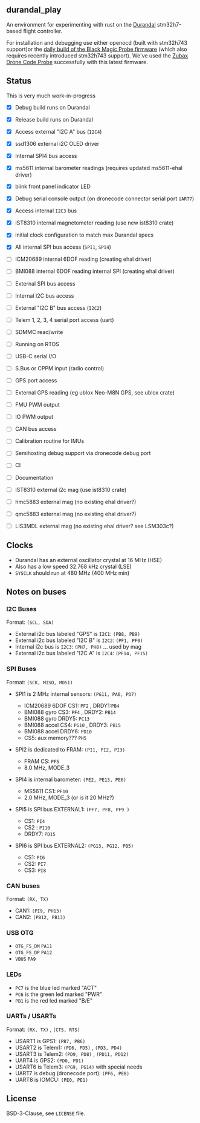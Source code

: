 ## durandal_play 

An environment for experimenting with rust on 
the [Durandal](https://shop.holybro.com/c/durandal_0505)
 stm32h7-based flight controller.

For installation and debugging use either 
openocd (built with stm32h743 support)or the 
[daily build of the Black Magic Probe firmware](https://github.com/blacksphere/blackmagic/wiki/Upgrading-Firmware)
(which also requires recently introduced stm32h743 support).
We've used the 
[Zubax Drone Code Probe](https://kb.zubax.com/display/MAINKB/Dronecode+Probe+documentation)
successfully with this latest firmware.



## Status

This is very much work-in-progress

- [x] Debug build runs on Durandal
- [x] Release build runs on Durandal
- [x] Access external "I2C A" bus (`I2C4`)
- [x] ssd1306 external i2C OLED driver 
- [x] Internal SPI4 bus access
- [x] ms5611 internal barometer readings (requires updated ms5611-ehal driver)
- [x] blink front panel indicator LED
- [x] Debug serial console output (on dronecode connector serial port `UART7`)
- [x] Access internal `I2C3` bus
- [x] IST8310 internal magnetometer reading (use new ist8310 crate)
- [x] initial clock configuration to match max Durandal specs
- [x] All internal SPI bus access (`SPI1`, `SPI4`)
- [ ] ICM20689 internal 6DOF reading (creating ehal driver)
- [ ] BMI088 internal 6DOF reading internal SPI (creating ehal driver)
- [ ] External SPI bus access
- [ ] Internal I2C bus access
- [ ] External "I2C B" bus access (`I2C2`)
- [ ] Telem 1, 2, 3, 4 serial port access (uart)
- [ ] SDMMC read/write
- [ ] Running on RTOS
- [ ] USB-C serial I/O
- [ ] S.Bus or CPPM input (radio control)
- [ ] GPS port access
- [ ] External GPS reading (eg ublox Neo-M8N GPS, see ublox crate)
- [ ] FMU PWM output 
- [ ] IO PWM output
- [ ] CAN bus access
- [ ] Calibration routine for IMUs
- [ ] Semihosting debug support via dronecode debug port
- [ ] CI
- [ ] Documentation
- [ ] IST8310 external i2c mag (use ist8310 crate)
- [ ] hmc5883 external mag (no existing ehal driver?)
- [ ] qmc5883 external mag (no existing ehal driver?)
- [ ] LIS3MDL external mag (no existing ehal driver? see LSM303c?)


## Clocks
- Durandal has an external oscillator crystal at 16 MHz (HSE)
- Also has a low speed 32.768 kHz crystal (LSE)
- `SYSCLK` should run at 480 MHz (400 MHz min)

## Notes on buses
###  I2C Buses
Format: `(SCL, SDA)`
- External i2c bus labeled "GPS" is `I2C1`: `(PB8, PB9)`
- External i2c bus labeled "I2C B" is  `I2C2`: `(PF1, PF0)`
- Internal i2c bus is `I2C3`: `(PH7, PH8)` ... used by mag
- External i2c bus labeled "I2C A" is `I2C4`: `(PF14, PF15)`

### SPI Buses
Format:  `(SCK, MISO, MOSI)` 
- SPI1 is 2 MHz internal sensors: `(PG11, PA6, PD7)`
  - ICM20689 6DOF CS1: `PF2` , DRDY1:`PB4`  
  - BMI088 gyro CS3: `PF4` , DRDY2: `PB14` 
  - BMI088 gyro DRDY5: `PC13` 
  - BMI088 accel CS4:  `PG10` , DRDY3: `PB15`
  - BMI088 accel DRDY6: `PD10`
  - CS5: aux memory??? `PH5`

- SPI2 is dedicated to FRAM: `(PI1, PI2, PI3)`
  - FRAM CS: `PF5` 
  - 8.0 MHz, MODE_3 

- SPI4 is internal barometer:  `(PE2, PE13, PE6)`
  - MS5611 CS1: `PF10` 
  - 2.0 MHz, MODE_3  (or is it 20 MHz?)
      
- SPI5 is SPI bus EXTERNAL1: `(PF7, PF8, PF9 )`
  - CS1: `PI4`
  - CS2 : `PI10` 
  - DRDY7: `PD15`
  
- SPI6 is SPI bus EXTERNAL2: `(PG13, PG12, PB5)`
  - CS1: `PI6`
  - CS2: `PI7`
  - CS3: `PI8`


### CAN buses
Format: `(RX, TX)`
- CAN1: `(PI9, PH13)`
- CAN2: `(PB12, PB13)`

### USB OTG
- `OTG_FS_DM` `PA11`
- `OTG_FS_DP` `PA12`
- `VBUS` `PA9`

### LEDs
- `PC7` is the blue led marked "ACT"
- `PC6` is the green led marked "PWR"
- `PB1` is the red led marked "B/E"

### UARTs / USARTs
Format: `(RX, TX)` , `(CTS, RTS)`

- USART1 is GPS1: `(PB7, PB6)`
- USART2 is Telem1: `(PD6, PD5)` , `(PD3, PD4)`
- USART3 is Telem2: `(PD9, PD8)` , `(PD11, PD12)`
- UART4 is GPS2: `(PD0, PD1)` 
- USART6 is Telem3: `(PG9, PG14)` with special needs
- UART7 is debug (dronecode port): `(PF6, PE8)`
- UART8 is IOMCU: `(PE0, PE1)`


## License

BSD-3-Clause, see `LICENSE` file. 
